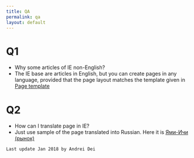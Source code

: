 ```yaml
---
title: QA
permalink: qa
layout: default
---
```


# Q1

- Why some articles of IE non-English?
- The IE base are articles in English, but you can create pages in any language, provided that the page layout matches the template given in [Page template](https://indexmod.github.io/encyclopedia/page-template)

# Q2

- How can I translate page in IE?
- Just use sample of the page translated into Russian. Here it is [Ями-Ичи (рынок)](internet-yami-ichi)


`Last update Jan 2018 by Andrei Dei`
